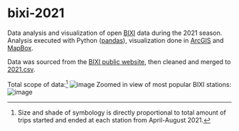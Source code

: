 # bixi-2021
Data analysis and visualization of open [BIXI](https://bixi.com/) data during the 2021 season. Analysis executed with Python ([pandas](https://pandas.pydata.org/)), visualization done in [ArcGIS](https://www.arcgis.com/index.html) and [MapBox](https://www.mapbox.com/).

Data was sourced from the [BIXI public website](https://bixi.com/en/open-data), then cleaned and merged to [2021.csv](2021.csv). 

Total scope of data:[^1]
![image](https://user-images.githubusercontent.com/11446741/154829420-072dc9d6-10a7-4c90-89c8-cf890c98e5d4.png)
Zoomed in view of most popular BIXI stations:
![image](https://user-images.githubusercontent.com/11446741/154829458-9511ecc1-f408-4374-a92d-f014b9192681.png)

[^1]: Size and shade of symbology is directly proportional to total amount of trips started and ended at each station from April-August 2021.
